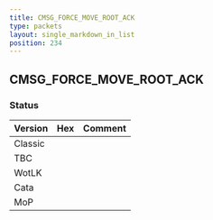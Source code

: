 ```yaml
---
title: CMSG_FORCE_MOVE_ROOT_ACK
type: packets
layout: single_markdown_in_list
position: 234
---
```


## CMSG_FORCE_MOVE_ROOT_ACK

### Status

Version | Hex | Comment
---------- | ---------- | ---------- 
Classic |  |  
TBC |  |  
WotLK |  |  
Cata |  |  
MoP |  |  